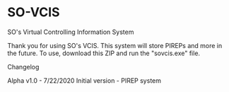 # SO-VCIS
SO's Virtual Controlling Information System

Thank you for using SO's VCIS. This system will store PIREPs and more in the future. To use, download this ZIP and run the "sovcis.exe" file.


Changelog

Alpha v1.0 - 7/22/2020
	Initial version - PIREP system